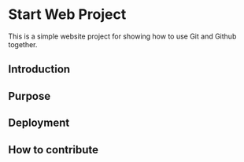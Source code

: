 # Start Web Project
This is a simple website project for showing how to use Git and Github together.

## Introduction

## Purpose

## Deployment

## How to contribute

